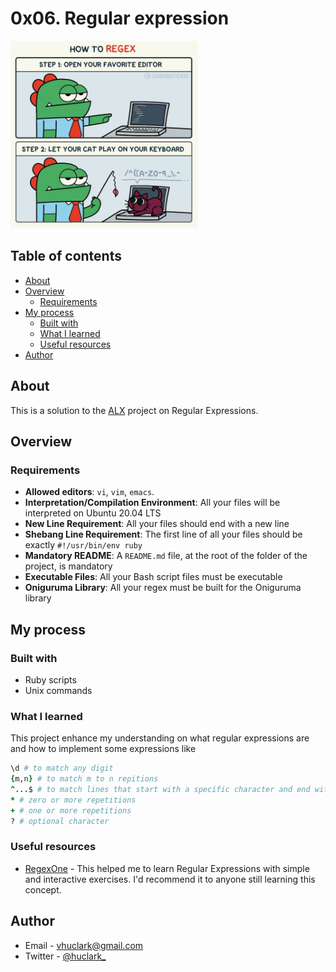 # 0x06. Regular expression

<a href="https://github.com/Huclark/memes"><img alt="A meme on using regular expression" src="https://github.com/Huclark/memes/blob/main/regex_meme.png?raw=true" width="300"></a>

## Table of contents

- [About](#about)
- [Overview](#overview)
  - [Requirements](#requirements)
- [My process](#my-process)
  - [Built with](#built-with)
  - [What I learned](#what-i-learned)
  - [Useful resources](#useful-resources)
- [Author](#author)

## About

This is a solution to the [ALX](https://www.alxafrica.com/) project on Regular Expressions.

## Overview

### Requirements

- **Allowed editors**: `vi`, `vim`, `emacs`.
- **Interpretation/Compilation Environment**: All your files will be interpreted on Ubuntu 20.04 LTS
- **New Line Requirement**: All your files should end with a new line
- **Shebang Line Requirement**: The first line of all your files should be exactly `#!/usr/bin/env ruby`
- **Mandatory README**: A `README.md` file, at the root of the folder of the project, is mandatory
- **Executable Files**: All your Bash script files must be executable
- **Oniguruma Library**: All your regex must be built for the Oniguruma library

## My process

### Built with

- Ruby scripts
- Unix commands

### What I learned

This project enhance my understanding on what regular expressions are and how to implement some expressions like

```ruby
\d # to match any digit
{m,n} # to match m to n repitions
^...$ # to match lines that start with a specific character and end with a specific character
* # zero or more repetitions
+ # one or more repetitions
? # optional character
```

### Useful resources

- [RegexOne](https://regexone.com/) - This helped me to learn Regular Expressions with simple and interactive exercises. I'd recommend it to anyone still learning this concept.

## Author

- Email - vhuclark@gmail.com
- Twitter - [@huclark\_](https://www.twitter.com/huclark_)
